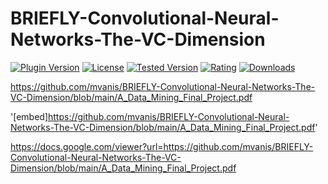 # BRIEFLY-Convolutional-Neural-Networks-The-VC-Dimension


[![Plugin Version](https://img.shields.io/wordpress/plugin/v/dirtysuds-embed-pdf.svg)](https://wordpress.org/plugins/dirtysuds-embed-pdf/)
[![License](https://img.shields.io/badge/license-GPLv2-blue.svg)](https://wordpress.org/about/license/)
[![Tested Version](https://img.shields.io/wordpress/v/dirtysuds-embed-pdf.svg)](https://wordpress.org/plugins/dirtysuds-embed-pdf/)
[![Rating](https://img.shields.io/wordpress/plugin/r/dirtysuds-embed-pdf.svg)](https://wordpress.org/support/view/plugin-reviews/dirtysuds-embed-pdf)
[![Downloads](https://img.shields.io/wordpress/plugin/dt/dirtysuds-embed-pdf.svg)](https://wordpress.org/plugins/dirtysuds-embed-pdf/)

https://github.com/mvanis/BRIEFLY-Convolutional-Neural-Networks-The-VC-Dimension/blob/main/A_Data_Mining_Final_Project.pdf

'[embed]https://github.com/mvanis/BRIEFLY-Convolutional-Neural-Networks-The-VC-Dimension/blob/main/A_Data_Mining_Final_Project.pdf'

https://docs.google.com/viewer?url=https://github.com/mvanis/BRIEFLY-Convolutional-Neural-Networks-The-VC-Dimension/blob/main/A_Data_Mining_Final_Project.pdf

